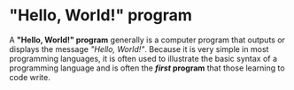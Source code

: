 # "Hello, World!" program

A **"Hello, World!" program** generally is a computer program that outputs or displays 
the message *"Hello, World!"*. Because it is very simple in most programming 
languages, it is often used to illustrate the basic syntax of a programming 
language and is often the __*first* program__ that those learning to code write.
